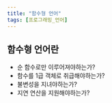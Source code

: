 ```yaml
---
title: "함수형 언어"
tags: [프로그래밍_언어]
---
```


## 함수형 언어란

- 순 함수로만 이루어져야하는가?
- 함수를 1급 객체로 취급해야하는가?
- 불변성을 지녀야하는가?
- 지연 연산을 지원해야하는가?